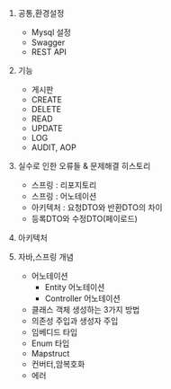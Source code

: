 1. 공통,환경설정
    - Mysql 설정
    - Swagger 
    - REST API
2. 기능
    - 게시판
    - CREATE
    - DELETE
    - READ
    - UPDATE
    - LOG
    - AUDIT, AOP

3. 실수로 인한 오류들 & 문제해결 히스토리
    - 스프링 : 리포지토리
    - 스프링 : 어노테이션
    - 아키텍처 : 요청DTO와 반환DTO의 차이
    - 등록DTO와 수정DTO(페이로드)
4. 아키텍처
5. 자바,스프링 개념
    - 어노테이션
        - Entity 어노테이션
        - Controller 어노테이션
    - 클래스 객체 생성하는 3가지 방법
    - 의존성 주입과 생성자 주입
    - 임베디드 타입
    - Enum 타입
    - Mapstruct
    - 컨버터,암복호화
    - 에러
